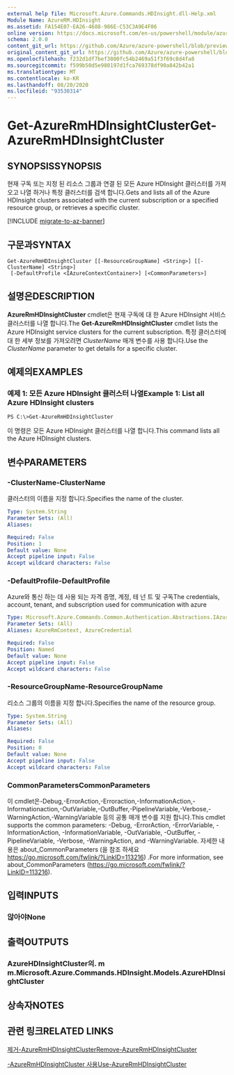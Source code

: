 ```yaml
---
external help file: Microsoft.Azure.Commands.HDInsight.dll-Help.xml
Module Name: AzureRM.HDInsight
ms.assetid: FA154E07-EA26-4688-986E-C53C3A9E4F06
online version: https://docs.microsoft.com/en-us/powershell/module/azurerm.hdinsight/get-azurermhdinsightcluster
schema: 2.0.0
content_git_url: https://github.com/Azure/azure-powershell/blob/preview/src/ResourceManager/HDInsight/Commands.HDInsight/help/Get-AzureRmHDInsightCluster.md
original_content_git_url: https://github.com/Azure/azure-powershell/blob/preview/src/ResourceManager/HDInsight/Commands.HDInsight/help/Get-AzureRmHDInsightCluster.md
ms.openlocfilehash: f232d1df7bef3800fc54b2469a51f3f69c8d4fa8
ms.sourcegitcommit: f599b50d5e980197d1fca769378df90a842b42a1
ms.translationtype: MT
ms.contentlocale: ko-KR
ms.lasthandoff: 08/20/2020
ms.locfileid: "93530314"
---
```

# <span data-ttu-id="5395e-101">Get-AzureRmHDInsightCluster</span><span class="sxs-lookup"><span data-stu-id="5395e-101">Get-AzureRmHDInsightCluster</span></span>

## <span data-ttu-id="5395e-102">SYNOPSIS</span><span class="sxs-lookup"><span data-stu-id="5395e-102">SYNOPSIS</span></span>
<span data-ttu-id="5395e-103">현재 구독 또는 지정 된 리소스 그룹과 연결 된 모든 Azure HDInsight 클러스터를 가져오고 나열 하거나 특정 클러스터를 검색 합니다.</span><span class="sxs-lookup"><span data-stu-id="5395e-103">Gets and lists all of the Azure HDInsight clusters associated with the current subscription or a specified resource group, or retrieves a specific cluster.</span></span>

[!INCLUDE [migrate-to-az-banner](../../includes/migrate-to-az-banner.md)]

## <span data-ttu-id="5395e-104">구문과</span><span class="sxs-lookup"><span data-stu-id="5395e-104">SYNTAX</span></span>

```
Get-AzureRmHDInsightCluster [[-ResourceGroupName] <String>] [[-ClusterName] <String>]
 [-DefaultProfile <IAzureContextContainer>] [<CommonParameters>]
```

## <span data-ttu-id="5395e-105">설명은</span><span class="sxs-lookup"><span data-stu-id="5395e-105">DESCRIPTION</span></span>
<span data-ttu-id="5395e-106">**AzureRmHDInsightCluster** cmdlet은 현재 구독에 대 한 Azure HDInsight 서비스 클러스터를 나열 합니다.</span><span class="sxs-lookup"><span data-stu-id="5395e-106">The **Get-AzureRmHDInsightCluster** cmdlet lists the Azure HDInsight service clusters for the current subscription.</span></span>
<span data-ttu-id="5395e-107">특정 클러스터에 대 한 세부 정보를 가져오려면 *ClusterName* 매개 변수를 사용 합니다.</span><span class="sxs-lookup"><span data-stu-id="5395e-107">Use the *ClusterName* parameter to get details for a specific cluster.</span></span>

## <span data-ttu-id="5395e-108">예제의</span><span class="sxs-lookup"><span data-stu-id="5395e-108">EXAMPLES</span></span>

### <span data-ttu-id="5395e-109">예제 1: 모든 Azure HDInsight 클러스터 나열</span><span class="sxs-lookup"><span data-stu-id="5395e-109">Example 1: List all Azure HDInsight clusters</span></span>
```
PS C:\>Get-AzureRmHDInsightCluster
```

<span data-ttu-id="5395e-110">이 명령은 모든 Azure HDInsight 클러스터를 나열 합니다.</span><span class="sxs-lookup"><span data-stu-id="5395e-110">This command lists all the Azure HDInsight clusters.</span></span>

## <span data-ttu-id="5395e-111">변수</span><span class="sxs-lookup"><span data-stu-id="5395e-111">PARAMETERS</span></span>

### <span data-ttu-id="5395e-112">-ClusterName</span><span class="sxs-lookup"><span data-stu-id="5395e-112">-ClusterName</span></span>
<span data-ttu-id="5395e-113">클러스터의 이름을 지정 합니다.</span><span class="sxs-lookup"><span data-stu-id="5395e-113">Specifies the name of the cluster.</span></span>

```yaml
Type: System.String
Parameter Sets: (All)
Aliases:

Required: False
Position: 1
Default value: None
Accept pipeline input: False
Accept wildcard characters: False
```

### <span data-ttu-id="5395e-114">-DefaultProfile</span><span class="sxs-lookup"><span data-stu-id="5395e-114">-DefaultProfile</span></span>
<span data-ttu-id="5395e-115">Azure와 통신 하는 데 사용 되는 자격 증명, 계정, 테 넌 트 및 구독</span><span class="sxs-lookup"><span data-stu-id="5395e-115">The credentials, account, tenant, and subscription used for communication with azure</span></span>

```yaml
Type: Microsoft.Azure.Commands.Common.Authentication.Abstractions.IAzureContextContainer
Parameter Sets: (All)
Aliases: AzureRmContext, AzureCredential

Required: False
Position: Named
Default value: None
Accept pipeline input: False
Accept wildcard characters: False
```

### <span data-ttu-id="5395e-116">-ResourceGroupName</span><span class="sxs-lookup"><span data-stu-id="5395e-116">-ResourceGroupName</span></span>
<span data-ttu-id="5395e-117">리소스 그룹의 이름을 지정 합니다.</span><span class="sxs-lookup"><span data-stu-id="5395e-117">Specifies the name of the resource group.</span></span>

```yaml
Type: System.String
Parameter Sets: (All)
Aliases:

Required: False
Position: 0
Default value: None
Accept pipeline input: False
Accept wildcard characters: False
```

### <span data-ttu-id="5395e-118">CommonParameters</span><span class="sxs-lookup"><span data-stu-id="5395e-118">CommonParameters</span></span>
<span data-ttu-id="5395e-119">이 cmdlet은-Debug,-ErrorAction,-Erroraction,-InformationAction,-Informationaction,-OutVariable,-OutBuffer,-PipelineVariable,-Verbose,-WarningAction,-WarningVariable 등의 공통 매개 변수를 지원 합니다.</span><span class="sxs-lookup"><span data-stu-id="5395e-119">This cmdlet supports the common parameters: -Debug, -ErrorAction, -ErrorVariable, -InformationAction, -InformationVariable, -OutVariable, -OutBuffer, -PipelineVariable, -Verbose, -WarningAction, and -WarningVariable.</span></span> <span data-ttu-id="5395e-120">자세한 내용은 about_CommonParameters (을 참조 하세요 https://go.microsoft.com/fwlink/?LinkID=113216) .</span><span class="sxs-lookup"><span data-stu-id="5395e-120">For more information, see about_CommonParameters (https://go.microsoft.com/fwlink/?LinkID=113216).</span></span>

## <span data-ttu-id="5395e-121">입력</span><span class="sxs-lookup"><span data-stu-id="5395e-121">INPUTS</span></span>

### <span data-ttu-id="5395e-122">않아야</span><span class="sxs-lookup"><span data-stu-id="5395e-122">None</span></span>

## <span data-ttu-id="5395e-123">출력</span><span class="sxs-lookup"><span data-stu-id="5395e-123">OUTPUTS</span></span>

### <span data-ttu-id="5395e-124">AzureHDInsightCluster의. m m.</span><span class="sxs-lookup"><span data-stu-id="5395e-124">Microsoft.Azure.Commands.HDInsight.Models.AzureHDInsightCluster</span></span>

## <span data-ttu-id="5395e-125">상속자</span><span class="sxs-lookup"><span data-stu-id="5395e-125">NOTES</span></span>

## <span data-ttu-id="5395e-126">관련 링크</span><span class="sxs-lookup"><span data-stu-id="5395e-126">RELATED LINKS</span></span>

[<span data-ttu-id="5395e-127">제거-AzureRmHDInsightCluster</span><span class="sxs-lookup"><span data-stu-id="5395e-127">Remove-AzureRmHDInsightCluster</span></span>](./Remove-AzureRmHDInsightCluster.md)

[<span data-ttu-id="5395e-128">-AzureRmHDInsightCluster 사용</span><span class="sxs-lookup"><span data-stu-id="5395e-128">Use-AzureRmHDInsightCluster</span></span>](./Use-AzureRmHDInsightCluster.md)


